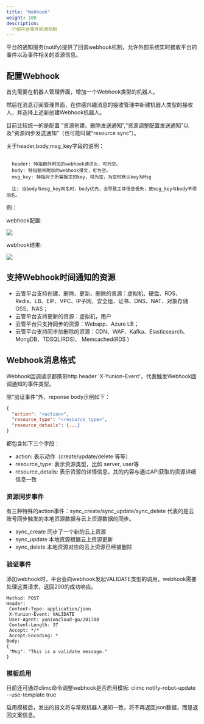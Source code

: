 ```yaml
---
title: "Webhook"
weight: 100
description:
  介绍平台事件回调机制
---
```


平台的通知服务(notify)提供了回调webhook机制，允许外部系统实时接收平台的事件以及事件相关的资源信息。

## 配置Webhook

⾸先需要在机器⼈管理界⾯，增加⼀个Webhook类型的机器⼈。

然后在消息订阅管理界⾯，在你感兴趣消息的接收管理中新建机器⼈类型的接收⼈，并选择上述新创建Webhook机器⼈。

⽬前⽐较统⼀的是配置
“资源创建、删除发送通知”,“资源调整配置发送通知”以及“资源同步发送通知”（也可能叫做“resource sync”）。

关于header,body,msg_key字段的说明：
```

  header: 特指额外附加的webhook请求头，可为空。
  body: 特指额外附加的webhook报文，可为空。
  msg_key: 特指对于所需报文的key，可为空，为空时默认key为Msg

  注: 当body与msg_key同名时，body优先，会导致主体信息丢失，故msg_key与body不得同名。

```
例：

webhook配置: 

![](../images/webhook_config.jpg)

webhook结果: 

![](../images/webhook_result.jpg)


## 支持Webhook时间通知的资源

* 云管平台⽀持创建、删除、更新、删除的资源：虚拟机、硬盘、RDS、Redis、LB、EIP、VPC、IP⼦⽹、安全组、证书、DNS、NAT、对象存储OSS、NAS；
* 云管平台支持更新的资源：虚拟机，用户
* 云管平台只⽀持同步的资源：Webapp、Azure LB；
* 云管平台⽀持同步加删除的资源：CDN、WAF、Kafka、Elasticsearch、MongDB、TDSQL(RDS)、 Memcached(RDS )

## Webhook消息格式

Webhook回调请求都携带http header 'X-Yunion-Event'，代表触发Webhook回调通知的事件类型。

除"验证事件"外，reponse body示例如下：

```json
{
  "action": "<action>",
  "resource_type": "<resource_type>",
  "resource_details": {...}
}
```

都包含如下三个字段：

* action: 表示动作（create/update/delete 等等）
* resource_type: 表示资源类型，⽐如 server, user等
* resource_details: 表示资源的详情信息，其的内容与通过API获取的资源详细信息一致

### 资源同步事件

有三种特殊的action事件：sync_create/sync_update/sync_delete 代表的是云账号同步触发的本地资源数据与云上资源数据的同步。

* sync_create 同步了⼀个新的云上资源
* sync_update 本地资源根据云上资源更新
* sync_delete 本地资源对应的云上资源已经被删除

### 验证事件

添加webhook时，平台会向webhook发起VALIDATE类型的调用，webhook需要处理这类请求，返回200的成功响应。

```
Method: POST
Header:
 Content-Type: application/json
 X-Yunion-Event: VALIDATE
 User-Agent: yunioncloud-go/201708
 Content-Length: 37
 Accept: */*
 Accept-Encoding: *
Body:
{
 "Msg": "This is a validate message."
}
```

### 模板启用

目前还可通过climc命令调整webhook是否启用模板: climc notify-robot-update <robot-id> --use-template true

启用模板后，发出的报文将与常规机器人通知一致，将不再返回json数据，而是返回文案信息。